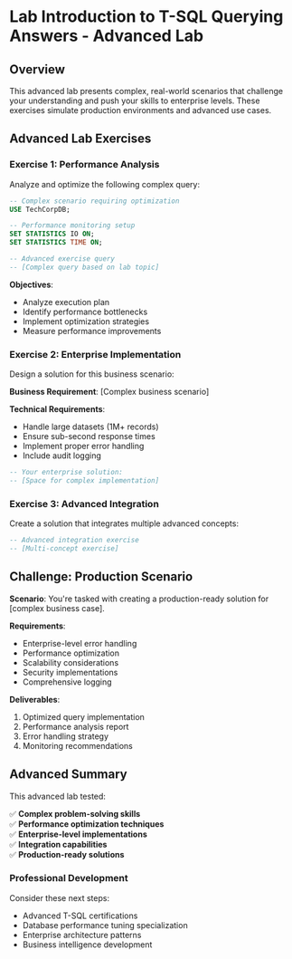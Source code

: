 # Lab Introduction to T-SQL Querying Answers - Advanced Lab

## Overview
This advanced lab presents complex, real-world scenarios that challenge your understanding and push your skills to enterprise levels. These exercises simulate production environments and advanced use cases.

## Advanced Lab Exercises

### Exercise 1: Performance Analysis
Analyze and optimize the following complex query:

```sql
-- Complex scenario requiring optimization
USE TechCorpDB;

-- Performance monitoring setup
SET STATISTICS IO ON;
SET STATISTICS TIME ON;

-- Advanced exercise query
-- [Complex query based on lab topic]
```

**Objectives**:
- Analyze execution plan
- Identify performance bottlenecks
- Implement optimization strategies
- Measure performance improvements

### Exercise 2: Enterprise Implementation
Design a solution for this business scenario:

**Business Requirement**: [Complex business scenario]

**Technical Requirements**:
- Handle large datasets (1M+ records)
- Ensure sub-second response times
- Implement proper error handling
- Include audit logging

```sql
-- Your enterprise solution:
-- [Space for complex implementation]
```

### Exercise 3: Advanced Integration
Create a solution that integrates multiple advanced concepts:

```sql
-- Advanced integration exercise
-- [Multi-concept exercise]
```

## Challenge: Production Scenario

**Scenario**: You're tasked with creating a production-ready solution for [complex business case].

**Requirements**:
- Enterprise-level error handling
- Performance optimization
- Scalability considerations
- Security implementations
- Comprehensive logging

**Deliverables**:
1. Optimized query implementation
2. Performance analysis report
3. Error handling strategy
4. Monitoring recommendations

## Advanced Summary

This advanced lab tested:

✅ **Complex problem-solving skills**  
✅ **Performance optimization techniques**  
✅ **Enterprise-level implementations**  
✅ **Integration capabilities**  
✅ **Production-ready solutions**  

### Professional Development
Consider these next steps:
- Advanced T-SQL certifications
- Database performance tuning specialization
- Enterprise architecture patterns
- Business intelligence development
